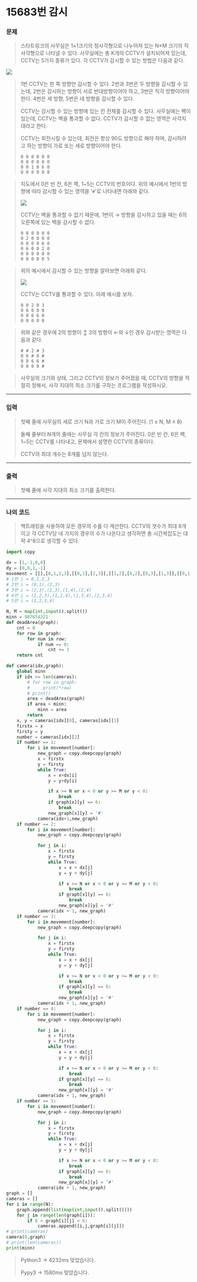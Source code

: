 

# 15683번 감시

### 문제

> 스타트링크의 사무실은 1×1크기의 정사각형으로 나누어져 있는 N×M 크기의 직사각형으로 나타낼 수 있다. 사무실에는 총 K개의 CCTV가 설치되어져 있는데, CCTV는 5가지 종류가 있다. 각 CCTV가 감시할 수 있는 방법은 다음과 같다.

![](C:\Users\multicampus\Algorithm\_posts\캡처1.PNG)

> 1번 CCTV는 한 쪽 방향만 감시할 수 있다. 2번과 3번은 두 방향을 감시할 수 있는데, 2번은 감시하는 방향이 서로 반대방향이어야 하고, 3번은 직각 방향이어야 한다. 4번은 세 방향, 5번은 네 방향을 감시할 수 있다.
>
> CCTV는 감시할 수 있는 방향에 있는 칸 전체를 감시할 수 있다. 사무실에는 벽이 있는데, CCTV는 벽을 통과할 수 없다. CCTV가 감시할 수 없는 영역은 사각지대라고 한다.
>
> CCTV는 회전시킬 수 있는데, 회전은 항상 90도 방향으로 해야 하며, 감시하려고 하는 방향이 가로 또는 세로 방향이어야 한다.
>
> ```
> 0 0 0 0 0 0
> 0 0 0 0 0 0
> 0 0 1 0 6 0
> 0 0 0 0 0 0
> ```

>  지도에서 0은 빈 칸, 6은 벽, 1~5는 CCTV의 번호이다. 위의 예시에서 1번의 방향에 따라 감시할 수 있는 영역을 '`#`'로 나타내면 아래와 같다.
>
> ![](C:\Users\multicampus\Algorithm\_posts\image-20200210160835233.png)
>
> CCTV는 벽을 통과할 수 없기 때문에, 1번이 → 방향을 감시하고 있을 때는 6의 오른쪽에 있는 벽을 감시할 수 없다.
>
> ```
> 0 0 0 0 0 0
> 0 2 0 0 0 0
> 0 0 0 0 6 0
> 0 6 0 0 2 0
> 0 0 0 0 0 0
> 0 0 0 0 0 5
> ```

> 위의 예시에서 감시할 수 있는 방향을 알아보면 아래와 같다.
>
> ![](C:\Users\multicampus\Algorithm\_posts\image-20200210160909799.png)
>
> CCTV는 CCTV를 통과할 수 있다. 아래 예시를 보자.
>
> ```
> 0 0 2 0 3
> 0 6 0 0 0
> 0 0 6 6 0
> 0 0 0 0 0
> ```

> 위와 같은 경우에 2의 방향이 ↕ 3의 방향이 ←와 ↓인 경우 감시받는 영역은 다음과 같다.
>
> ```
> # # 2 # 3
> 0 6 # 0 #
> 0 0 6 6 #
> 0 0 0 0 #
> ```

> 사무실의 크기와 상태, 그리고 CCTV의 정보가 주어졌을 때, CCTV의 방향을 적절히 정해서, 사각 지대의 최소 크기를 구하는 프로그램을 작성하시오.

---

### 입력

> 첫째 줄에 사무실의 세로 크기 N과 가로 크기 M이 주어진다. (1 ≤ N, M ≤ 8)
>
> 둘째 줄부터 N개의 줄에는 사무실 각 칸의 정보가 주어진다. 0은 빈 칸, 6은 벽, 1~5는 CCTV를 나타내고, 문제에서 설명한 CCTV의 종류이다. 
>
> CCTV의 최대 개수는 8개를 넘지 않는다.

---

### 출력

> 첫째 줄에 사각 지대의 최소 크기를 출력한다.

---

### 나의 코드

> 백트래킹을 사용하여 모든 경우의 수를 다 계산한다. CCTV의 갯수가 최대 8개이고 각 CCTV당 네 가지의 경우의 수가 나온다고 생각하면 총 시간복잡도는 대략 4^8으로 생각할 수 있다. 

```Python
import copy

dx = [1,-1,0,0]
dy = [0,0,1,-1]
movement = [[],[0,1,2,3],[[0,1],[2,3]],[[1,2],[0,2],[0,3],[1,3]],[[0,1,2],[0,1,3],[0,2,3],[1,2,3]],[[0,1,2,3]]]
# 1번 i = 0,1,2,3
# 2번 i = (0,1),(2,3)
# 3번 i = (2,3),(1,3),(1,4),(2,4)
# 4번 i = (1,2,3),(1,2,4),(1,3,4),(2,3,4)
# 5번 i = (1,2,3,4)

N, M = map(int,input().split())
minn = 987654321
def deadArea(graph):
    cnt = 0
    for row in graph:
        for num in row:
            if num == 0:
                cnt += 1
    return cnt

def camera(idx,graph):
    global minn
    if idx >= len(cameras):
        # for row in graph:
        #     print(*row)
        # print()
        area = deadArea(graph)
        if area < minn:
            minn = area
        return
    x, y = cameras[idx][0], cameras[idx][1]
    firstx = x
    firsty = y
    number = cameras[idx][2]
    if number == 1:
        for i in movement[number]:
            new_graph = copy.deepcopy(graph)
            x = firstx
            y = firsty
            while True:
                x = x+dx[i]
                y = y+dy[i]

                if x >= N or x < 0 or y >= M or y < 0:
                    break
                if graph[x][y] == 6:
                    break
                new_graph[x][y] = '#'
            camera(idx+1,new_graph)
    if number == 2:
        for i in movement[number]:
            new_graph = copy.deepcopy(graph)

            for j in i:
                x = firstx
                y = firsty
                while True:
                    x = x + dx[j]
                    y = y + dy[j]

                    if x >= N or x < 0 or y >= M or y < 0:
                        break
                    if graph[x][y] == 6:
                        break
                    new_graph[x][y] = '#'
            camera(idx + 1, new_graph)
    if number == 3:
        for i in movement[number]:
            new_graph = copy.deepcopy(graph)

            for j in i:
                x = firstx
                y = firsty
                while True:
                    x = x + dx[j]
                    y = y + dy[j]

                    if x >= N or x < 0 or y >= M or y < 0:
                        break
                    if graph[x][y] == 6:
                        break
                    new_graph[x][y] = '#'
            camera(idx + 1, new_graph)
    if number == 4:
        for i in movement[number]:
            new_graph = copy.deepcopy(graph)

            for j in i:
                x = firstx
                y = firsty
                while True:
                    x = x + dx[j]
                    y = y + dy[j]

                    if x >= N or x < 0 or y >= M or y < 0:
                        break
                    if graph[x][y] == 6:
                        break
                    new_graph[x][y] = '#'
            camera(idx + 1, new_graph)
    if number == 5:
        for i in movement[number]:
            new_graph = copy.deepcopy(graph)

            for j in i:
                x = firstx
                y = firsty
                while True:
                    x = x + dx[j]
                    y = y + dy[j]

                    if x >= N or x < 0 or y >= M or y < 0:
                        break
                    if graph[x][y] == 6:
                        break
                    new_graph[x][y] = '#'
            camera(idx + 1, new_graph)
graph = []
cameras = []
for i in range(N):
    graph.append(list(map(int,input().split())))
    for j in range(len(graph[i])):
        if 0 < graph[i][j] < 6:
            cameras.append([i,j,graph[i][j]])
# print(cameras)
camera(0,graph)
# print(len(cameras))
print(minn)
```

> Python3 -> 4232ms 맞았습니다.
>
> Pypy3 -> 1580ms 맞았습니다.

